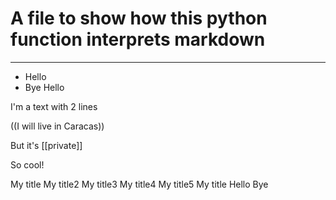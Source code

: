 
# A file to show how this python function interprets markdown
------------------------------------------------
- Hello
- Bye
Hello

I'm a text with 2 lines

((I will live in Caracas))

But it's [[private]]

So cool!

My title
My title2
My title3
My title4
My title5
My title
Hello
Bye
